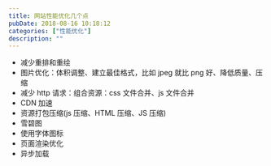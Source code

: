 ```yaml
---
title: 网站性能优化几个点
pubDate: 2018-08-16 10:18:12
categories: ["性能优化"]
description: ""
---
```


- 减少重排和重绘
- 图片优化：体积调整、建立最佳格式，比如 jpeg 就比 png 好、降低质量、压缩
- 减少 http 请求：组合资源：css 文件合并、js 文件合并
- CDN 加速
- 资源打包压缩(js 压缩、HTML 压缩、JS 压缩)
- 雪碧图
- 使用字体图标
- 页面渲染优化
- 异步加载
